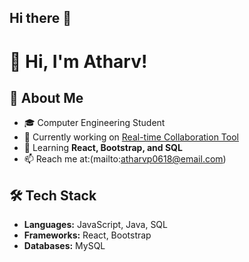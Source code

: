## Hi there 👋

# 👋 Hi, I'm Atharv!
## 🚀 About Me
- 🎓 Computer Engineering Student
- 🔭 Currently working on [Real-time Collaboration Tool](https://github.com/atharv-06/Real-time-collaboration-tool/tree/main/REAL-TIME-COLLABORATION-TOOL-main)
- 🌱 Learning **React, Bootstrap, and SQL**
- 📫 Reach me at:(mailto:atharvp0618@email.com)

## 🛠 Tech Stack
- **Languages:** JavaScript, Java, SQL
- **Frameworks:** React, Bootstrap
- **Databases:** MySQL
